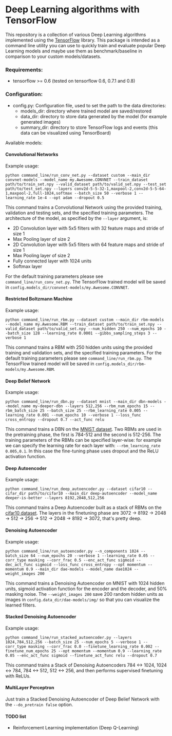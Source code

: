 # Deep Learning algorithms with TensorFlow

This repository is a collection of various Deep Learning algorithms implemented using the
[TensorFlow](http://www.tensorflow.org) library. This package is intended as a command line utility you can use to quickly train and
evaluate popular Deep Learning models and maybe use them as benchmark/baseline in comparison to your custom models/datasets.

### Requirements:

* tensorflow >= 0.6 (tested on tensorflow 0.6, 0.7.1 and 0.8)

### Configuration:

* config.py: Configuration file, used to set the path to the data directories:
  * models_dir: directory where trained model are saved/restored
  * data_dir: directory to store data generated by the model (for example generated images)
  * summary_dir: directory to store TensorFlow logs and events (this data can be visualized using TensorBoard)

Available models:

#### Convolutional Networks
Example usage:

    python command_line/run_conv_net.py --dataset custom --main_dir convnet-models --model_name my.Awesome.CONVNET --train_dataset path/to/train_set.npy --valid_dataset path/to/valid_set.npy --test_set path/to/test_set.npy --layers conv2d-5-5-32-1,maxpool-2,conv2d-5-5-64-1,maxpool-2,full-1024,softmax --batch_size 50 --verbose 1 --learning_rate 1e-4 --opt adam --dropout 0.5

This command trains a Convolutional Network using the provided training, validation and testing sets, and the specified training parameters.
The architecture of the model, as specified by the `--layer` argument, is:

* 2D Convolution layer with 5x5 filters with 32 feature maps and stride of size 1
* Max Pooling layer of size 2
* 2D Convolution layer with 5x5 filters with 64 feature maps and stride of size 1
* Max Pooling layer of size 2
* Fully connected layer with 1024 units
* Softmax layer

For the default training parameters please see `command_line/run_conv_net.py`. The TensorFlow trained model will be saved in `config.models_dir/convnet-models/my.Awesome.CONVNET`.

#### Restricted Boltzmann Machine
Example usage:

    python command_line/run_rbm.py --dataset custom --main_dir rbm-models --model_name my.Awesome.RBM --train_dataset path/to/train_set.npy --valid_dataset path/to/valid_set.npy --num_hidden 250 --num_epochs 10 --batch_size 128 --learning_rate 0.0001 --gibbs_sampling_steps 3 --verbose 1

This command trains a RBM with 250 hidden units using the provided training and validation sets, and the specified training parameters.
For the default training parameters please see `command_line/run_rbm.py`. The TensorFlow trained model will be saved in `config.models_dir/rbm-models/my.Awesome.RBM`.

#### Deep Belief Network
Example usage:

    python command_line/run_dbn.py --dataset mnist --main_dir dbn-models --model_name my-deeper-dbn --layers 512,256 --rbm_num_epochs 15 --rbm_batch_size 25 --batch_size 25 --rbm_learning_rate 0.005 --learning_rate 0.001 --num_epochs 10 --verbose 1 --loss_func cross_entropy --dropout 0.7 --act_func relu

This command trains a DBN on the [MNIST dataset](http://yann.lecun.com/exdb/mnist/). Two RBMs are used in the pretraining phase, the first is 784-512 and the second is 512-256. The training parameters of the RBMs can
be specified layer-wise: for example we can specify the learning rate for each layer with: `--rbm_learning_rate 0.005,0.1`.
In this case the fine-tuning phase uses dropout and the ReLU activation function.

#### Deep Autoencoder
Example usage:

    python command_line/run_deep_autoencoder.py --dataset cifar10 --cifar_dir path/to/cifar10 --main_dir deep-autoencoder --model_name deeper-is-better --layers 8192,2048,512,256

This command trains a Deep Autoencoder built as a stack of RBMs on the [cifar10 dataset](https://www.cs.toronto.edu/~kriz/cifar.html). The layers in the finetuning phase are 3072 -> 8192 -> 2048 -> 512 -> 256 -> 512 -> 2048 -> 8192 -> 3072, that's pretty deep.

#### Denoising Autoencoder
Example usage:

    python command_line/run_autoencoder.py --n_components 1024 --batch_size 64 --num_epochs 20 --verbose 1 --learning_rate 0.05 --corr_type masking --corr_frac 0.5 --enc_act_func sigmoid --dec_act_func sigmoid --loss_func cross_entropy --opt momentum --momentum 0.9 --main_dir dae-models --model_name dae1024 --weight_images 200

This command trains a Denoising Autoencoder on MNIST with 1024 hidden units, sigmoid activation function for the encoder and the decoder, and 50% masking noise. The `--weight_images 200` save 200 random hidden units as images in `config.data_dir/dae-models/img/` so that you can visualize the learned filters.

#### Stacked Denoising Autoencoder
Example usage:

    python command_line/run_stacked_autoencoder.py --layers 1024,784,512,256 --batch_size 25 --num_epochs 5 --verbose 1 --corr_type masking --corr_frac 0.0 --finetune_learning_rate 0.002 --finetune_num_epochs 25 --opt momentum --momentum 0.9 --learning_rate 0.05 --enc_act_func sigmoid --finetune_act_func relu --dropout 0.7

This command trains a Stack of Denoising Autoencoders 784 <-> 1024, 1024 <-> 784, 784 <-> 512, 512 <-> 256, and then performs supervised finetuning with ReLUs.

#### MultiLayer Perceptron
Just train a Stacked Denoising Autoencoder of Deep Belief Network with the `--do_pretrain false` option.

#### TODO list
* Reinforcement Learning implementation (Deep Q-Learning)
